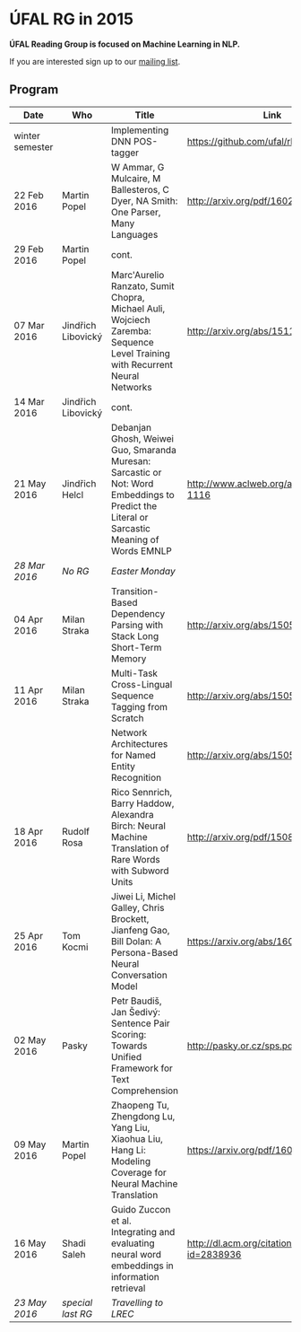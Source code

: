 # ÚFAL RG in 2015

**ÚFAL Reading Group is focused on Machine Learning in NLP.**

If you are interested sign up to our [mailing list](https://groups.google.com/forum/#!forum/ufal-rg).

## Program

| Date            | Who                | Title | Link
| ----            | ---                | ----- | ----
| winter semester |                    | Implementing DNN POS-tagger | https://github.com/ufal/rh_nntagging
| 22 Feb 2016     | Martin Popel       | W Ammar, G Mulcaire, M Ballesteros, C Dyer, NA Smith: One Parser, Many Languages | http://arxiv.org/pdf/1602.01595.pdf
| 29 Feb 2016     | Martin Popel       | cont. | &nbsp;
| 07 Mar 2016     | Jindřich Libovický | Marc'Aurelio Ranzato, Sumit Chopra, Michael Auli, Wojciech Zaremba: Sequence Level Training with Recurrent Neural Networks | http://arxiv.org/abs/1511.06732
| 14 Mar 2016     | Jindřich Libovický | cont. | &nbsp;
| 21 May 2016     | Jindřich Helcl     | Debanjan Ghosh, Weiwei Guo, Smaranda Muresan: Sarcastic or Not: Word Embeddings to Predict the Literal or Sarcastic Meaning of Words EMNLP | http://www.aclweb.org/anthology/D15-1116
| *28 Mar 2016*   | *No RG*            | *Easter Monday* | &nbsp;
| 04 Apr 2016     | Milan Straka       | Transition-Based Dependency Parsing with Stack Long Short-Term Memory | http://arxiv.org/abs/1505.08075
| 11 Apr 2016     | Milan Straka       | Multi-Task Cross-Lingual Sequence Tagging from Scratch | http://arxiv.org/abs/1505.08075
|                 |                    | Network Architectures for Named Entity Recognition | http://arxiv.org/abs/1505.08075
| 18 Apr 2016     | Rudolf Rosa        | Rico Sennrich, Barry Haddow, Alexandra Birch: Neural Machine Translation of Rare Words with Subword Units | http://arxiv.org/pdf/1508.07909v3.pdf
| 25 Apr 2016     | Tom Kocmi          | Jiwei Li, Michel Galley, Chris Brockett, Jianfeng Gao, Bill Dolan: A Persona-Based Neural Conversation Model | https://arxiv.org/abs/1603.06155
| 02 May 2016     | Pasky              | Petr Baudiš, Jan Šedivý: Sentence Pair Scoring: Towards Unified Framework for Text Comprehension | http://pasky.or.cz/sps.pdf
| 09 May 2016     | Martin Popel       | Zhaopeng Tu, Zhengdong Lu, Yang Liu, Xiaohua Liu, Hang Li: Modeling Coverage for Neural Machine Translation | https://arxiv.org/pdf/1601.04811v3.pdf
| 16 May 2016     | Shadi Saleh        | Guido Zuccon et al. Integrating and evaluating neural word embeddings in information retrieval | http://dl.acm.org/citation.cfm?id=2838936
| *23 May 2016*   | *special last RG*  | *Travelling to LREC*
